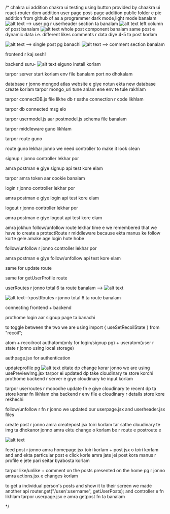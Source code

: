 /*
chakra ui addition
chakra ui testing using button provided by chaakra ui
react-router dom addition
user page post-page addition
public folder e pic addition from github of as a programmer
dark mode,light mode banalam
![alt text](image.png) --> user pg r userheader section ta banalam
![alt text](image-1.png) left column of post banalam
![alt text](image-2.png) whole post component banalam
same post e dynamic data i.e. different likes comments r data diye 4-5 ta post korlam

![alt text](image-3.png) --> single post pg banachi
![alt text](image-4.png) ==> comment section banalam

frontend r kaj sesh!


backend suru-
![alt text](image-5.png) eiguno install korlam

tarpor server start korlam
env file banalam port no dhokalam

database r jonno mongod atlas website e giye notun ekta new database create korlam
tarpor mongo_uri tune anlam ene env te tule rakhlam

tarpor
connectDB.js file likhe db r sathe connection r code likhlam

tarpor db connected msg elo

tarpor usermodel.js aar postmodel.js schema file banalam

tarpor middleware guno likhlam

tarpor route guno

route guno lekhar jonno we need controller to make it look clean

signup r jonno controller lekhar por

amra postman e giye signup api test kore elam

tarpor amra token aar cookie banalam

login r jonno controller lekhar por

amra postman e giye login api test kore elam

logout r jonno controller lekhar por

amra postman e giye logout api test kore elam

amra jokhun follow/unfollow route lekhar time e we remembered that we have to create a protectRoute r middleware because ekta manus ke follow korte gele amake age login hote hobe

follow/unfollow r jonno controller lekhar por

amra postman e giye follow/unfollow api test kore elam

same for update route 

same for getUserProfile route 

userRoutes r jonno total 6 ta route banalam --> ![alt text](image-6.png)


![alt text](image-7.png)-->postRoutes r jonno total 6 ta route banalam




connecting frontend + backend

prothome login aar signup page ta banachi 

to toggle between the two we are using import { useSetRecoilState } from "recoil";


atom + recoilroot
authatom(only for login/signup pg) + useratom(user r state r jonno using local storage)


authpage.jsx for authentication 

updateprofile pg  ![alt text](image-8.png)  eitate dp change korar jonno we are using usePreviewImg.jsx tarpor ei updated dp take cloudinary te store korchi
prothome backend r server e giye cloudinary ke input korlam

tarpor userroutes r mooodhe update fn e giye cloudinary te recent dp ta store korar fn likhlam
oha backend r env file e cloudinary r details store kore rekhechi


follow/unfollow r fn r jonno we updated our userpage.jsx and userheader.jsx files


create post r jonno amra createpost.jsx toiri korlam tar sathe cloudinary te img ta dhokanor jonno amra ektu change o korlam be r route e postroute e 

![alt text](image-9.png)

feed post r jonno amra homepage.jsx toiri korlam + post jsx o toiri korlam
and and ekta particular post e click korle amra jate jei post kora manus r profile e jete pari seitar byabosta korlam


tarpor like/unlike + comment on the posts presented on the home pg r jonno amra 
actions.jsx e changes korlam



to get a individual person's posts and show it to their screen we made another api router.get("/user/:username", getUserPosts); and controller e fn likhlam
tarpor userpage.jsx e amra getpost fn ta banalam


*/